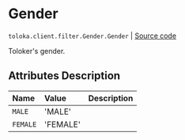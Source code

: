 # Gender
`toloka.client.filter.Gender.Gender` | [Source code](https://github.com/Toloka/toloka-kit/blob/v1.2.3/src/client/filter.py#L257)

Toloker's gender.

## Attributes Description

| Name | Value | Description |
| :------| :-----------| :----------| 
`MALE`|'MALE'|
`FEMALE`|'FEMALE'|
